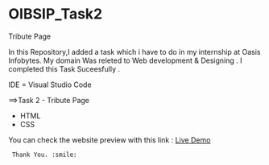 # OIBSIP_Task2
Tribute Page

In this Repository,I added a task which i have to do in my internship at Oasis Infobytes.
My domain Was releted to Web development & Designing .
I completed this Task Suceesfully .

IDE = Visual Studio Code

  
==>Task 2 - Tribute Page 
  - HTML
  - CSS 
  
  You can check the website preview with this link :  [Live Demo](https://sheel2002.github.io/OIBSIP_Task2/)
	  
	 Thank You. :smile:
 

